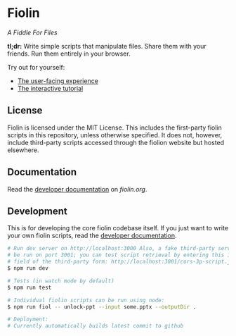# Fiolin

_A Fiddle For Files_

**tl;dr:** Write simple scripts that manipulate files. Share them with your
friends. Run them entirely in your browser.

Try out for yourself:
- [The user-facing experience](https://fiolin.org)
- [The interactive tutorial](https://fiolin.org/playground)

## License

Fiolin is licensed under the MIT License. This includes the first-party fiolin
scripts in this repository, unless otherwise specified. It does not, however,
include third-party scripts accessed through the fiolion website but hosted
elsewhere.

## Documentation

Read the [developer documentation][docs] on _fiolin.org_.

## Development

This is for developing the core fiolin codebase itself. If you just want to
write your own fiolin scripts, read the [developer documentation][docs].

```sh
# Run dev server on http://localhost:3000 Also, a fake third-party server will
# be run on port 3001; you can test script retrieval by entering this in the URL
# field of the third-party form: http://localhost:3001/cors-3p-script.json
$ npm run dev

# Tests (in watch mode by default)
$ npm run test

# Individual fiolin scripts can be run using node:
$ npm run fiol -- unlock-ppt --input some.pptx --outputDir .

# Deployment:
# Currently automatically builds latest commit to github
```

[docs]: https://fiolin.org/doc